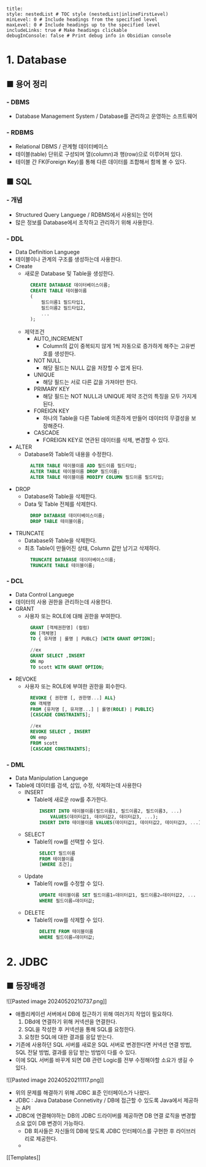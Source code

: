 ```table-of-contents
title: 
style: nestedList # TOC style (nestedList|inlineFirstLevel)
minLevel: 0 # Include headings from the specified level
maxLevel: 0 # Include headings up to the specified level
includeLinks: true # Make headings clickable
debugInConsole: false # Print debug info in Obsidian console
```

# 1. Database
## ■ 용어 정리

### - DBMS
- Database Management System / Database를 관리하고 운영하는 소프트웨어

### - RDBMS
- Relational DBMS / 관계형 데이터베이스
- 테이블(table) 단위로 구성되며 열(column)과 행(row)으로 이루어져 있다.
- 테이블 간 FK(Foreign Key)를 통해 다른 데이터를 조합해서 함께 볼 수 있다.


## ■ SQL
### - 개념
- Structured Query Languege / RDBMS에서 사용되는 언어
- 많은 정보를 Database에서 조작하고 관리하기 위해 사용한다.

### - DDL
- Data Definition Languege
- 테이블이나 관계의 구조를 생성하는데 사용한다.
- Create
	- 새로운 Database 및 Table을 생성한다.
	  ``` sql
		CREATE DATABASE 데이터베이스이름;
		CREATE TABLE 테이블이름
		(
			필드이름1 필드타입1,
		    필드이름2 필드타입2,
			...
		);
		```
	- 제약조건
		- AUTO_INCREMENT
			- Column의 값이 중복되지 않게 1씩 자동으로 증가하게 해주는 고유번호를 생성한다.
		- NOT NULL
			- 해당 필드는 NULL 값을 저장할 수 없게 된다.
		- UNIQUE
			- 해당 필드는 서로 다른 값을 가져야만 한다.
		- PRIMARY KEY
			- 해당 필드는 NOT NULL과 UNIQUE 제약 조건의 특징을 모두 가지게 된다.
		- FOREIGN KEY
			- 하나의 Table을 다른 Table에 의존하게 만들어 데이터의 무결성을 보장해준다.
		- CASCADE
			- FOREIGN KEY로 연관된 데이터를 삭제, 변경할 수 있다.
- ALTER
	- Database와 Table의 내용을 수정한다.
	  ``` SQL
		ALTER TABLE 테이블이름 ADD 필드이름 필드타입;
		ALTER TABLE 테이블이름 DROP 필드이름;
		ALTER TABLE 테이블이름 MODIFY COLUMN 필드이름 필드타입;
		```
- DROP
	- Database와 Table을 삭제한다.
	- Data 및 Table 전체를 삭제한다.
	  ``` SQL
		DROP DATABASE 데이터베이스이름;
		DROP TABLE 테이블이름;
		```
- TRUNCATE
	- Database와 Table을 삭제한다.
	- 최초 Table이 만들어진 상태, Column 값만 남기고 삭제하다.
	  ``` sql
		TRUNCATE DATABASE 데이터베이스이름;
		TRUNCATE TABLE 테이블이름;
		```

### - DCL
- Data Control Languege
- 데이터의 사용 권한을 관리하는데 사용한다.
- GRANT
	- 사용자 또는 ROLE에 대해 권한을 부여한다.
	  ``` sql
		GRANT [객체권한명] (컬럼)
		ON [객체명]
		TO { 유저명 | 롤명 | PUBLC} [WITH GRANT OPTION];

		//ex
		GRANT SELECT ,INSERT 
		ON mp
		TO scott WITH GRANT OPTION;
		```
- REVOKE
	- 사용자 또는 ROLE에 부여한 권한을 회수한다.
	  ``` sql
		REVOKE { 권한명 [, 권한명...] ALL}
		ON 객체명
		FROM {유저명 [, 유저명...] | 롤명(ROLE) | PUBLIC} 
		[CASCADE CONSTRAINTS];

		//ex
		REVOKE SELECT , INSERT
		ON emp
		FROM scott
		[CASCADE CONSTRAINTS];
		```

### - DML
- Data Manipulation Languege
- Table에 데이터를 검색, 삽입, 수정, 삭제하는데 사용한다
	- INSERT
		- Table에 새로운 row를 추가한다.
		  ``` sql
			INSERT INTO 테이블이름(필드이름1, 필드이름2, 필드이름3, ...)
				VALUES(데이터값1, 데이터값2, 데이터값3, ...);
			INSERT INTO 테이블이름 VALUES(데이터값1, 데이터값2, 데이터값3, ...);
			```
	- SELECT
		- Table의 row를 선택할 수 있다.
		  ``` sql
			SELECT 필드이름
			FROM 테이블이름
			[WHERE 조건];
			```
	- Update
		- Table의 row를 수정할 수 있다.
		  ``` sql
			UPDATE 테이블이름 SET 필드이름1=데이터값1, 필드이름2=데이터값2, ...
			WHERE 필드이름=데이터값;
			```
	- DELETE
		- Table의 row를 삭제할 수 있다.
		  ``` sql
			DELETE FROM 테이블이름
			WHERE 필드이름=데이터값;
			```

# 2. JDBC
## ■ 등장배경
![[Pasted image 20240520210737.png]]
- 애플리케이션 서버에서 DB에 접근하기 위해 여러가지 작업이 필요하다.
	1. DBd에 연결하기 위해 커넥션을 연결한다.
	2. SQL을 작성한 후 커넥션을 통해 SQL를 요청한다.
	3. 요청한 SQL에 대한 결과를 응답 받는다.
- 기존에 사용하던 SQL 서버를 새로운 SQL 서버로 변경한다면 커넥션 연결 방법, SQL 전달 방법, 결과를 응답 받는 방법이 다를 수 있다.
- 이에 SQL 서버를 바꾸게 되면 DB 관련 Logic를 전부 수정해야할 소요가 생길 수 있다.

![[Pasted image 20240520211117.png]]
- 위의 문제를 해결하기 위해 JDBC 표준 인터페이스가 나왔다.
- JDBC : Java Database Connetivity / DB에 접근할 수 있도록 Java에서 제공하는 API
- JDBC에 연결해야하는 DB의 JDBC 드라이버를 제공하면 DB 연결 로직을 변경할 소요 없이 DB 변경이 가능하다.
	- DB 회사들은 자신들의 DB에 맞도록 JDBC 인터페이스를 구현한 후 라이브러리로 제공한다.
	- 


















[[Templates]]
